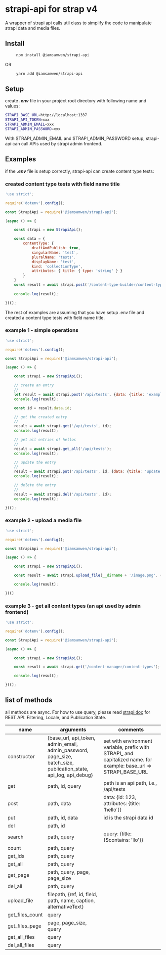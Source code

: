 # strapi-api for strap v4

A wrapper of strapi api calls util class to simplify the code to manipulate strapi data and media files. 

## Install
```bash
     npm install @iamsamwen/strapi-api
```
OR
```bash
     yarn add @iamsamwen/strapi-api
```

## Setup 

create ***.env*** file in your project root directory with following name and values:

```bash
STRAPI_BASE_URL=http://localhost:1337
STRAPI_API_TOKEN=xxx
STRAPI_ADMIN_EMAIL=xxx
STRAPI_ADMIN_PASSWORD=xxx
```

With STRAPI_ADMIN_EMAIL and STRAPI_ADMIN_PASSWORD setup, strapi-api can call APIs used by strapi admin frontend.

## Examples

if the ***.env*** file is setup correctly, strapi-api can create content type tests:

### created content type tests with field name title

```js
'use strict';

require('dotenv').config();

const StrapiApi = require('@iamsamwen/strapi-api');

(async () => {

    const strapi = new StrapiApi();

    const data = {
        contentType: {
            draftAndPublish: true,
            singularName: 'test',
            pluralName: 'tests',
            displayName: 'test',
            kind: 'collectionType',
            attributes: { title: { type: 'string' } }
        }
    }
    const result = await strapi.post('/content-type-builder/content-types', data);
    
    console.log(result);

})();
```

The rest of examples are assuming that you have setup .env file and created a content type tests with field name title.

### example 1 - simple operations

```js
'use strict';

require('dotenv').config();

const StrapiApi = require('@iamsamwen/strapi-api');

(async () => {

    const strapi = new StrapiApi();

    // create an entry
    //
    let result = await strapi.post('/api/tests', {data: {title: 'example'}});
    console.log(result);

    const id = result.data.id;

    // get the created entry
    //
    result = await strapi.get('/api/tests', id);
    console.log(result);

    // get all entries of hellos
    //
    result = await strapi.get_all('/api/tests');
    console.log(result);

    // update the entry
    //
    result = await strapi.put('/api/tests', id, {data: {title: 'update example'}});
    console.log(result);

    // delete the entry
    //
    result = await strapi.del('/api/tests', id);
    console.log(result);

})();

```

### example 2 - upload a media file

```js
'use strict';

require('dotenv').config();

const StrapiApi = require('@iamsamwen/strapi-api');

(async () => {

    const strapi = new StrapiApi();

    const result = await strapi.upload_file(__dirname + '/image.png', {path: 't-shirts', name: 'color blue', caption: 't-shirts', alternativeText: 'color blue'});

    console.log(result);

})()

```


### example 3 - get all content types (an api used by admin frontend)

```js
'use strict';

require('dotenv').config();

const StrapiApi = require('@iamsamwen/strapi-api');

(async () => {

    const strapi = new StrapiApi();

    const result = await strapi.get('/content-manager/content-types');

    console.log(result);

})();

```

## list of methods

all methods are async. For how to use query, please read <a href="https://docs.strapi.io/developer-docs/latest/developer-resources/database-apis-reference/rest/filtering-locale-publication.html#filtering">strapi doc</a> for REST API: Filtering, Locale, and Publication State.


| name           | arguments   | comments |
| -------------- | ------------------------------------------------------------ |------------------------------------------------------------|
| constructor| {base_url, api_token, admin_email, admin_password, page_size, batch_size, publication_state, api_log, api_debug} | set with environment variable, prefix with STRAPI_ and capitalized name. for example: base_url => STRAPI_BASE_URL |
|get|path, id, query| path is an api path, i.e., /api/tests|
|post|path, data|data: {id: 123, attributes: {title: 'hello'}}|
|put|path, id, data|id is the strapi data id|
|del|path, id||
|search|path, query|query: {title: {$contains: 'llo'}}|
|count|path, query||
|get_ids|path, query||
|get_all|path, query||
|get_page|path, query, page, page_size||
|del_all|path, query||
|upload_file|filepath, {ref, id, field, path, name, caption, alternativeText}|
|get_files_count|query||
|get_files_page|page, page_size, query||
|get_all_files|query||
|del_all_files|query||
